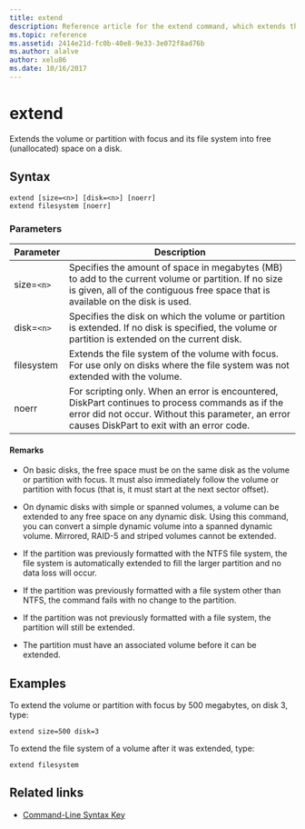 ```yaml
---
title: extend
description: Reference article for the extend command, which extends the volume or partition with focus and its file system into free (unallocated) space on a disk.
ms.topic: reference
ms.assetid: 2414e21d-fc0b-40e8-9e33-3e072f8ad76b
ms.author: alalve
author: xelu86
ms.date: 10/16/2017
---
```


# extend



Extends the volume or partition with focus and its file system into free (unallocated) space on a disk.

## Syntax

```
extend [size=<n>] [disk=<n>] [noerr]
extend filesystem [noerr]
```

### Parameters

| Parameter | Description |
| --------- | ----------- |
| size=`<n>` | Specifies the amount of space in megabytes (MB) to add to the current volume or partition. If no size is given, all of the contiguous free space that is available on the disk is used. |
| disk=`<n>` | Specifies the disk on which the volume or partition is extended. If no disk is specified, the volume or partition is extended on the current disk. |
| filesystem | Extends the file system of the volume with focus. For use only on disks where the file system was not extended with the volume. |
| noerr | For scripting only. When an error is encountered, DiskPart continues to process commands as if the error did not occur. Without this parameter, an error causes DiskPart to exit with an error code. |

#### Remarks

- On basic disks, the free space must be on the same disk as the volume or partition with focus. It must also immediately follow the volume or partition with focus (that is, it must start at the next sector offset).

- On dynamic disks with simple or spanned volumes, a volume can be extended to any free space on any dynamic disk. Using this command, you can convert a simple dynamic volume into a spanned dynamic volume. Mirrored, RAID-5 and striped volumes cannot be extended.

- If the partition was previously formatted with the NTFS file system, the file system is automatically extended to fill the larger partition and no data loss will occur.

- If the partition was previously formatted with a file system other than NTFS, the command fails with no change to the partition.

- If the partition was not previously formatted with a file system, the partition will still be extended.

- The partition must have an associated volume before it can be extended.

## Examples

To extend the volume or partition with focus by 500 megabytes, on disk 3, type:

```
extend size=500 disk=3
```

To extend the file system of a volume after it was extended, type:

```
extend filesystem
```

## Related links

- [Command-Line Syntax Key](command-line-syntax-key.md)
